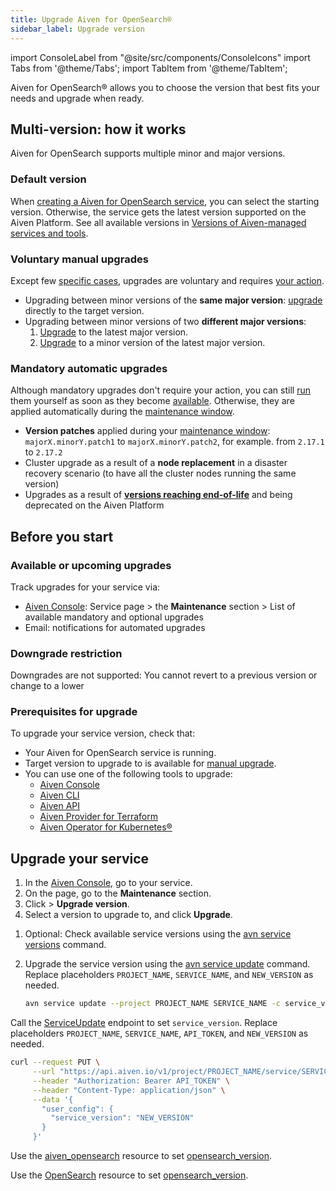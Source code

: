 ```yaml
---
title: Upgrade Aiven for OpenSearch®
sidebar_label: Upgrade version
---
```


import ConsoleLabel from "@site/src/components/ConsoleIcons"
import Tabs from '@theme/Tabs';
import TabItem from '@theme/TabItem';

Aiven for OpenSearch® allows you to choose the version that best fits your needs and upgrade when ready.

## Multi-version: how it works

Aiven for OpenSearch supports multiple minor and major versions.

### Default version

When
[creating a Aiven for OpenSearch service](/docs/products/opensearch/get-started#create-an-aiven-for-opensearch-service),
you can select the starting version. Otherwise, the service gets the latest version
supported on the Aiven Platform. See
all available versions in
[Versions of Aiven-managed services and tools](/docs/platform/reference/eol-for-major-versions#aiven-for-opensearch).

### Voluntary manual upgrades

Except few [specific cases](/docs/products/opensearch/howto/os-version-upgrade#mandatory-automatic-upgrades),
upgrades are voluntary and requires
[your action](/docs/products/opensearch/howto/os-version-upgrade#upgrade-your-service).

- Upgrading between minor versions of the **same major version**:
  [upgrade](/docs/products/opensearch/howto/os-version-upgrade#upgrade-your-service)
  directly to the target version.
- Upgrading between minor versions of two **different major versions**:
  1. [Upgrade](/docs/products/opensearch/howto/os-version-upgrade#upgrade-your-service)
     to the latest major version.
  1. [Upgrade](/docs/products/opensearch/howto/os-version-upgrade#upgrade-your-service)
     to a minor version of the latest major version.

### Mandatory automatic upgrades

Although mandatory upgrades don't require your action, you can still
[run](/docs/products/opensearch/howto/os-version-upgrade#upgrade-your-service) them
yourself as soon as they become
[available](/docs/products/opensearch/howto/os-version-upgrade#available-or-upcoming-upgrades).
Otherwise, they are applied automatically during the
[maintenance window](/docs/platform/concepts/maintenance-window#maintenance-window).

- **Version patches** applied during your
  [maintenance window](/docs/platform/concepts/maintenance-window#maintenance-window):
  `majorX.minorY.patch1` to `majorX.minorY.patch2`, for example. from `2.17.1` to `2.17.2`
- Cluster upgrade as a result of a **node replacement** in a disaster recovery scenario
  (to have all the cluster nodes running the same version)
- Upgrades as a result of
  **[versions reaching end-of-life](/docs/platform/reference/eol-for-major-versions#aiven-for-opensearch)**
  and being deprecated on the Aiven Platform

## Before you start

### Available or upcoming upgrades

Track upgrades for your service via:

- [Aiven Console](https://console.aiven.io): Service <ConsoleLabel name="overview"/>
  page > the **Maintenance** section > List of available mandatory and optional upgrades
- Email: notifications for automated upgrades

### Downgrade restriction

Downgrades are not supported: You cannot revert to a previous version or change to a lower

### Prerequisites for upgrade

To upgrade your service version, check that:

- Your Aiven for OpenSearch service is running.
- Target version to upgrade to is available for
  [manual upgrade](/docs/products/opensearch/howto/os-version-upgrade#available-or-upcoming-upgrades).
- You can use one of the following tools to upgrade:
  - [Aiven Console](https://console.aiven.io/)
  - [Aiven CLI](/docs/tools/cli)
  - [Aiven API](/docs/tools/api)
  - [Aiven Provider for Terraform](/docs/tools/terraform)
  - [Aiven Operator for Kubernetes®](/docs/tools/kubernetes)

## Upgrade your service

<Tabs groupId="group1">
<TabItem value="gui" label="Console" default>

1. In the [Aiven Console](https://console.aiven.io), go to your service.
1. On the <ConsoleLabel name="overview"/> page, go to the **Maintenance** section.
1. Click <ConsoleLabel name="actions"/> > **Upgrade version**.
1. Select a version to upgrade to, and click **Upgrade**.

</TabItem>
<TabItem value="cli" label="CLI" >

1. Optional: Check available service versions using the
   [avn service versions](https://aiven.io/docs/tools/cli/service-cli#avn-service-versions)
   command.
1. Upgrade the service version using the
   [avn service update](https://aiven.io/docs/tools/cli/service-cli#avn-cli-service-update)
   command. Replace placeholders `PROJECT_NAME`, `SERVICE_NAME`, and `NEW_VERSION` as
   needed.

   ```bash
   avn service update --project PROJECT_NAME SERVICE_NAME -c service_version=NEW_VERSION
   ```

</TabItem>

<TabItem value="api" label="API" >

Call the [ServiceUpdate](https://api.aiven.io/doc/#tag/Service/operation/ServiceUpdate)
endpoint to set `service_version`. Replace placeholders `PROJECT_NAME`, `SERVICE_NAME`,
`API_TOKEN`, and `NEW_VERSION` as needed.

```bash {7}
curl --request PUT \
     --url "https://api.aiven.io/v1/project/PROJECT_NAME/service/SERVICE_NAME" \
     --header "Authorization: Bearer API_TOKEN" \
     --header "Content-Type: application/json" \
     --data '{
       "user_config": {
         "service_version": "NEW_VERSION"
       }
     }'
```

</TabItem>

<TabItem value="tf" label="Terraform">

Use the
[aiven_opensearch](https://registry.terraform.io/providers/aiven/aiven/latest/docs/resources/opensearch)
resource to set
[opensearch_version](https://registry.terraform.io/providers/aiven/aiven/latest/docs/resources/opensearch#opensearch_version-1).

</TabItem>
<TabItem value="k8s" label="Kubernetes">

Use the
[OpenSearch](https://aiven.github.io/aiven-operator/resources/opensearch.html)
resource to set
[opensearch_version](https://aiven.github.io/aiven-operator/resources/opensearch.html#spec.userConfig.opensearch_version-property).

</TabItem>
</Tabs>
